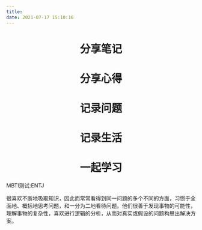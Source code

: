 ```yaml
---
title: 
date: 2021-07-17 15:10:16
---
```


<h1 align="center">分享笔记</h1>
<h1 align="center">分享心得</h1>
<h1 align="center">记录问题</h1>
<h1 align="center">记录生活</h1>
<h1 align="center">一起学习</h1>
<p>MBTI测试:ENTJ</p>
<p>
    很喜欢不断地吸取知识，因此而常常看得到同一问题的多个不同的方面，习惯于全面地、概括地思考问题，和一分为二地看待问题。他们很善于发现事物的可能性，理解事物的复杂性，喜欢进行逻辑的分析，从而对真实或假设的问题构思出解决方案。
</p>

<!-- # 平时喜欢造轮子,通过造轮子来学习新知识,巩固旧知识 -->